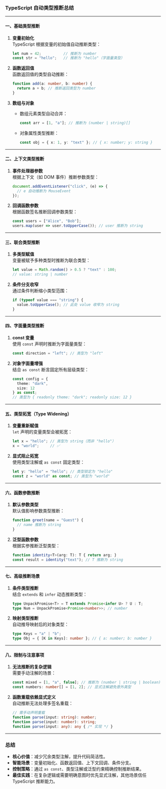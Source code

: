 ### **TypeScript 自动类型推断总结**

---

#### **一、基础类型推断**
1. **变量初始化**  
   TypeScript 根据变量的初始值自动推断类型：  
   ```typescript
   let num = 42;          // 推断为 number  
   const str = "hello";   // 推断为 "hello"（字面量类型）
   ```

2. **函数返回值**  
   函数返回值的类型自动推断：  
   ```typescript
   function add(a: number, b: number) {  
     return a + b; // 推断返回类型为 number  
   }
   ```

3. **数组与对象**  
   - 数组元素类型自动合并：  
     ```typescript
     const arr = [1, "a"]; // 推断为 (number | string)[]
     ```
   - 对象属性类型推断：  
     ```typescript
     const obj = { x: 1, y: "text" }; // { x: number; y: string }
     ```

---

#### **二、上下文类型推断**
1. **事件处理器参数**  
   根据上下文（如 DOM 事件）推断参数类型：  
   ```typescript
   document.addEventListener("click", (e) => {  
     // e 自动推断为 MouseEvent  
   });
   ```

2. **回调函数参数**  
   根据函数签名推断回调参数类型：  
   ```typescript
   const users = ["Alice", "Bob"];  
   users.map(user => user.toUpperCase()); // user 推断为 string  
   ```

---

#### **三、联合类型推断**
1. **多类型赋值**  
   变量被赋予多种类型时推断为联合类型：  
   ```typescript
   let value = Math.random() > 0.5 ? "text" : 100;  
   // value: string | number  
   ```

2. **条件分支收窄**  
   通过条件判断缩小类型范围：  
   ```typescript
   if (typeof value === "string") {  
     value.toUpperCase(); // 此处 value 收窄为 string  
   }
   ```

---

#### **四、字面量类型推断**
1. **const 变量**  
   使用 `const` 声明时推断为字面量类型：  
   ```typescript
   const direction = "left"; // 类型为 "left"  
   ```

2. **对象字面量增强**  
   结合 `as const` 断言固定所有层级类型：  
   ```typescript
   const config = {  
     theme: "dark",  
     size: 12  
   } as const;  
   // 类型为 { readonly theme: "dark"; readonly size: 12 }  
   ```

---

#### **五、类型拓宽（Type Widening）**
1. **变量重新赋值**  
   `let` 声明的变量类型会被拓宽：  
   ```typescript
   let x = "hello"; // 类型为 string（而非 "hello"）  
   x = "world";     // ✅  
   ```

2. **显式阻止拓宽**  
   使用类型注解或 `as const` 固定类型：  
   ```typescript
   let y: "hello" = "hello"; // 类型锁定为 "hello"  
   const z = "world" as const; // 类型为 "world"  
   ```

---

#### **六、函数参数推断**
1. **默认参数类型**  
   默认值影响参数类型推断：  
   ```typescript
   function greet(name = "Guest") {  
     // name 推断为 string  
   }
   ```

2. **泛型函数参数**  
   根据实参推断泛型类型：  
   ```typescript
   function identity<T>(arg: T): T { return arg; }  
   const result = identity("text"); // T 推断为 string  
   ```

---

#### **七、高级推断场景**
1. **条件类型推断**  
   结合 `extends` 和 `infer` 动态推断类型：  
   ```typescript
   type UnpackPromise<T> = T extends Promise<infer U> ? U : T;  
   type Num = UnpackPromise<Promise<number>>; // number  
   ```

2. **映射类型推断**  
   自动推导映射后的对象类型：  
   ```typescript
   type Keys = "a" | "b";  
   type Obj = { [K in Keys]: number }; // { a: number; b: number }  
   ```

---

#### **八、限制与注意事项**
1. **无法推断的复杂逻辑**  
   需要手动注解的场景：  
   ```typescript
   const mixed = [1, "a", false]; // 推断为 (number | string | boolean)[]  
   const numbers: number[] = [1, 2]; // 显式注解避免意外类型  
   ```

2. **函数重载依赖显式定义**  
   自动推断无法处理多签名重载：  
   ```typescript
   // 需手动声明重载  
   function parse(input: string): number;  
   function parse(input: number): string;  
   function parse(input: any): any { /* 实现 */ }  
   ```

---

### **总结**
- **核心价值**：减少冗余类型注解，提升代码简洁性。  
- **智能场景**：变量初始化、函数返回值、上下文回调、条件分支。  
- **控制策略**：通过 `as const`、类型注解或泛型约束精确控制推断结果。  
- **最佳实践**：在复杂逻辑或需要明确意图时优先显式注解，其他场景信任 TypeScript 推断能力。